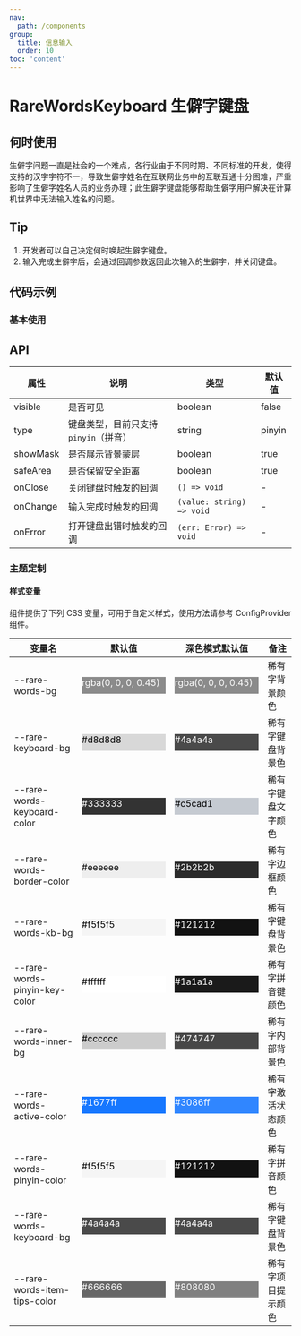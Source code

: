 ```yaml
---
nav:
  path: /components
group:
  title: 信息输入
  order: 10
toc: 'content'
---
```


# RareWordsKeyboard 生僻字键盘

<!-- <code src="../../docs/components/compatibility.tsx" inline="true"></code> -->

## 何时使用

生僻字问题一直是社会的一个难点，各行业由于不同时期、不同标准的开发，使得支持的汉字字符不一，导致生僻字姓名在互联网业务中的互联互通十分困难，严重影响了生僻字姓名人员的业务办理；此生僻字键盘能够帮助生僻字用户解决在计算机世界中无法输入姓名的问题。

## Tip

1. 开发者可以自己决定何时唤起生僻字键盘。
2. 输入完成生僻字后，会通过回调参数返回此次输入的生僻字，并关闭键盘。

## 代码示例

### 基本使用

<code src='../../demo/pages/RareWordsKeyboard/index'></code>

## API

| 属性     | 说明                                  | 类型                      | 默认值 |
| -------- | ------------------------------------- | ------------------------- | ------ |
| visible  | 是否可见                              | boolean                   | false  |
| type     | 键盘类型，目前只支持 `pinyin`（拼音） | string                    | pinyin |
| showMask | 是否展示背景蒙层                      | boolean                   | true   |
| safeArea | 是否保留安全距离                      | boolean                   | true   |
| onClose  | 关闭键盘时触发的回调                  | `() => void`              | -      |
| onChange | 输入完成时触发的回调                  | `(value: string) => void` | -      |
| onError  | 打开键盘出错时触发的回调              | `(err: Error) => void`    | -      |

### 主题定制

#### 样式变量

组件提供了下列 CSS 变量，可用于自定义样式，使用方法请参考 ConfigProvider 组件。

| 变量名                        | 默认值                                                                                                                    | 深色模式默认值                                                                                                            | 备注               |
| ----------------------------- | ------------------------------------------------------------------------------------------------------------------------- | ------------------------------------------------------------------------------------------------------------------------- | ------------------ |
| --rare-words-bg               | <div style="width: 150px; height: 30px; background-color: rgba(0, 0, 0, 0.45); color: #ffffff;">rgba(0, 0, 0, 0.45)</div> | <div style="width: 150px; height: 30px; background-color: rgba(0, 0, 0, 0.45); color: #ffffff;">rgba(0, 0, 0, 0.45)</div> | 稀有字背景颜色     |
| --rare-keyboard-bg            | <div style="width: 150px; height: 30px; background-color: #d8d8d8; color: #000000;">#d8d8d8</div>                         | <div style="width: 150px; height: 30px; background-color: #4a4a4a; color: #ffffff;">#4a4a4a</div>                         | 稀有字键盘背景色   |
| --rare-words-keyboard-color   | <div style="width: 150px; height: 30px; background-color: #333333; color: #ffffff;">#333333</div>                         | <div style="width: 150px; height: 30px; background-color: #c5cad1; color: #000000;">#c5cad1</div>                         | 稀有字键盘文字颜色 |
| --rare-words-border-color     | <div style="width: 150px; height: 30px; background-color: #eeeeee; color: #000000;">#eeeeee</div>                         | <div style="width: 150px; height: 30px; background-color: #2b2b2b; color: #ffffff;">#2b2b2b</div>                         | 稀有字边框颜色     |
| --rare-words-kb-bg            | <div style="width: 150px; height: 30px; background-color: #f5f5f5; color: #000000;">#f5f5f5</div>                         | <div style="width: 150px; height: 30px; background-color: #121212; color: #ffffff;">#121212</div>                         | 稀有字键盘背景色   |
| --rare-words-pinyin-key-color | <div style="width: 150px; height: 30px; background-color: #ffffff; color: #000000;">#ffffff</div>                         | <div style="width: 150px; height: 30px; background-color: #1a1a1a; color: #ffffff;">#1a1a1a</div>                         | 稀有字拼音键颜色   |
| --rare-words-inner-bg         | <div style="width: 150px; height: 30px; background-color: #cccccc; color: #000000;">#cccccc</div>                         | <div style="width: 150px; height: 30px; background-color: #474747; color: #ffffff;">#474747</div>                         | 稀有字内部背景色   |
| --rare-words-active-color     | <div style="width: 150px; height: 30px; background-color: #1677ff; color: #ffffff;">#1677ff</div>                         | <div style="width: 150px; height: 30px; background-color: #3086ff; color: #ffffff;">#3086ff</div>                         | 稀有字激活状态颜色 |
| --rare-words-pinyin-color     | <div style="width: 150px; height: 30px; background-color: #f5f5f5; color: #000000;">#f5f5f5</div>                         | <div style="width: 150px; height: 30px; background-color: #121212; color: #ffffff;">#121212</div>                         | 稀有字拼音颜色     |
| --rare-words-keyboard-bg      | <div style="width: 150px; height: 30px; background-color: #4a4a4a; color: #ffffff;">#4a4a4a</div>                         | <div style="width: 150px; height: 30px; background-color: #4a4a4a; color: #ffffff;">#4a4a4a</div>                         | 稀有字键盘背景色   |
| --rare-words-item-tips-color  | <div style="width: 150px; height: 30px; background-color: #666666; color: #ffffff;">#666666</div>                         | <div style="width: 150px; height: 30px; background-color: #808080; color: #ffffff;">#808080</div>                         | 稀有字项目提示颜色 |
